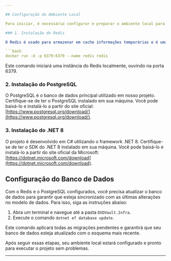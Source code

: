 ```yaml
---

## Configuração do Ambiente Local

Para iniciar, é necessário configurar e preparar o ambiente local para o projeto. Siga os passos abaixo para configurar adequadamente o Redis, o PostgreSQL e o ambiente de desenvolvimento .NET 8.

### 1. Instalação do Redis

O Redis é usado para armazenar em cache informações temporárias e é uma parte essencial para leitura no sistema. Recomendo o uso do Docker para configurar uma instância local do Redis de forma rápida e fácil. Execute o seguinte comando em seu terminal:

```bash
docker run -d -p 6379:6379 --name redis redis
```

Este comando iniciará uma instância do Redis localmente, ouvindo na porta 6379.

### 2. Instalação do PostgreSQL

O PostgreSQL é o banco de dados principal utilizado em nosso projeto. Certifique-se de ter o PostgreSQL instalado em sua máquina. Você pode baixá-lo e instalá-lo a partir do site oficial: [https://www.postgresql.org/download/](https://www.postgresql.org/download/).

### 3. Instalação do .NET 8

O projeto é desenvolvido em C# utilizando o framework .NET 8. Certifique-se de ter o SDK do .NET 8 instalado em sua máquina. Você pode baixá-lo e instalá-lo a partir do site oficial da Microsoft: [https://dotnet.microsoft.com/download](https://dotnet.microsoft.com/download).

## Configuração do Banco de Dados

Com o Redis e o PostgreSQL configurados, você precisa atualizar o banco de dados para garantir que esteja sincronizado com as últimas alterações no modelo de dados. Para isso, siga as instruções abaixo:

1. Abra um terminal e navegue até a pasta `DVDVault.Infra`.
2. Execute o comando `dotnet ef database update`.

Este comando aplicará todas as migrações pendentes e garantirá que seu banco de dados esteja atualizado com o esquema mais recente.

Após seguir essas etapas, seu ambiente local estará configurado e pronto para executar o projeto sem problemas.

---
```

